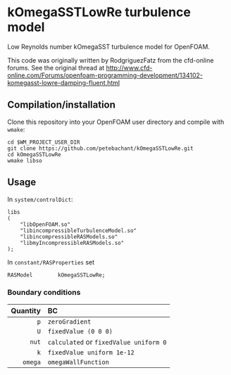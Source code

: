 kOmegaSSTLowRe turbulence model
===============================

Low Reynolds number kOmegaSST turbulence model for OpenFOAM.

This code was originally written by RodgriguezFatz from the cfd-online forums. See the 
original thread at 
http://www.cfd-online.com/Forums/openfoam-programming-development/134102-komegasst-lowre-damping-fluent.html

Compilation/installation
------------------------

Clone this repository into your OpenFOAM user directory and compile with `wmake`:

    cd $WM_PROJECT_USER_DIR
    git clone https://github.com/petebachant/kOmegaSSTLowRe.git
    cd kOmegaSSTLowRe
    wmake libso

Usage
-----

In `system/controlDict`:

```
libs
(
    "libOpenFOAM.so"
    "libincompressibleTurbulenceModel.so"
    "libincompressibleRASModels.so"
    "libmyIncompressibleRASModels.so"
);
```

In `constant/RASProperties` set

    RASModel        kOmegaSSTLowRe;


### Boundary conditions

|  Quantity | BC |
|----------:|:----|
| `p`     | `zeroGradient`  |
| `U`     |  `fixedValue (0 0 0)` | 
| `nut`   |  `calculated` or `fixedValue uniform 0` |
| `k`     |  `fixedValue uniform 1e-12` |
| `omega` |  `omegaWallFunction` |
